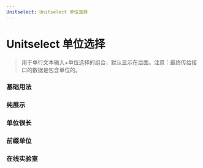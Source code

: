 ```yaml
---
Unitselect: Unitselect 单位选择
---
```

# Unitselect 单位选择

> 用于单行文本输入+单位选择的组合，默认显示在后面。注意：最终传给接口的数据是包含单位的。

### 基础用法

<ClientOnly>
<field-unitselect-demo blockName="unitselectField1"/>
</ClientOnly>

### 纯展示

<ClientOnly>
<field-unitselect-demo blockName="unitselectField2"/>
</ClientOnly>

### 单位很长

<ClientOnly>
<field-unitselect-demo blockName="unitselectField3"/>
</ClientOnly>

### 前缀单位

<ClientOnly>
<field-unitselect-demo blockName="unitselectField4"/>
</ClientOnly>

### 在线实验室
<ClientOnly>
<ams-config name="unitselect" type="field"/>
</ClientOnly>